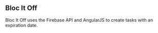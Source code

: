 ## Bloc It Off

Bloc It Off uses the Firebase API and AngularJS to create tasks with an expiration date.
